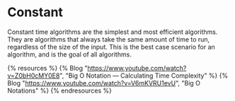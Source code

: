 # Constant

Constant time algorithms are the simplest and most efficient algorithms. They are algorithms that always take the same amount of time to run, regardless of the size of the input. This is the best case scenario for an algorithm, and is the goal of all algorithms.

{% resources %}
  {% Blog "https://www.youtube.com/watch?v=Z0bH0cMY0E8", "Big O Notation — Calculating Time Complexity" %}
  {% Blog "https://www.youtube.com/watch?v=V6mKVRU1evU", "Big O Notations" %}
{% endresources %}
